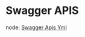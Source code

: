 # Swagger APIS

node: [Swagger Apis Yml](http://git.iguokr.com/yggdrasil/mimir/blob/v1_master/docs/v1.yml)
